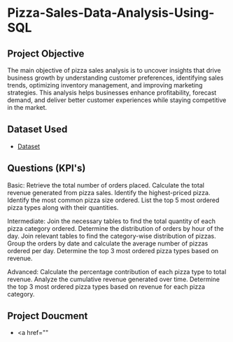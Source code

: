 # Pizza-Sales-Data-Analysis-Using-SQL
## Project Objective
The main objective of pizza sales analysis is to uncover insights that drive business growth by understanding customer preferences, identifying sales trends, optimizing inventory management, and improving marketing strategies. This analysis helps businesses enhance profitability, forecast demand, and deliver better customer experiences while staying competitive in the market.

## Dataset Used
* <a href="https://github.com/pavani-kakarla/SQL-DATA-ANALYSIS-PROJECT/blob/main/pizza_sales.zip">Dataset</a>

## Questions (KPI's)
Basic:
Retrieve the total number of orders placed.
Calculate the total revenue generated from pizza sales.
Identify the highest-priced pizza.
Identify the most common pizza size ordered.
List the top 5 most ordered pizza types along with their quantities.

Intermediate:
Join the necessary tables to find the total quantity of each pizza category ordered.
Determine the distribution of orders by hour of the day.
Join relevant tables to find the category-wise distribution of pizzas.
Group the orders by date and calculate the average number of pizzas ordered per day.
Determine the top 3 most ordered pizza types based on revenue.

Advanced:
Calculate the percentage contribution of each pizza type to total revenue.
Analyze the cumulative revenue generated over time.
Determine the top 3 most ordered pizza types based on revenue for each pizza category.

## Project Doucment
* <a href=""






